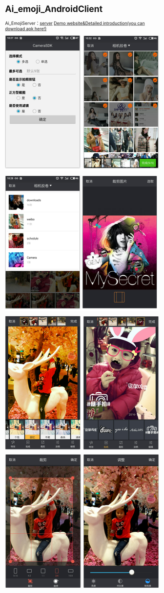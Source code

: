  

# Ai_emoji_AndroidClient
Ai_EmojiServer：[server](https://github.com/GGADprogrammer/Ai_Emoji_Paste_Based_on_Baidu_Face_Detect_Server) 
[Demo website&Detailed introduction(you can download apk here!)](http://212.64.48.72/) 

![](/screenshots/1.png)

![](/screenshots/2.png)

![](/screenshots/3.png)

![](/screenshots/4.png)